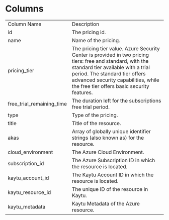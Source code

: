 # Columns  

<table>
	<tr><td>Column Name</td><td>Description</td></tr>
	<tr><td>id</td><td>The pricing id.</td></tr>
	<tr><td>name</td><td>Name of the pricing.</td></tr>
	<tr><td>pricing_tier</td><td>The pricing tier value. Azure Security Center is provided in two pricing tiers: free and standard, with the standard tier available with a trial period. The standard tier offers advanced security capabilities, while the free tier offers basic security features.</td></tr>
	<tr><td>free_trial_remaining_time</td><td>The duration left for the subscriptions free trial period.</td></tr>
	<tr><td>type</td><td>Type of the pricing.</td></tr>
	<tr><td>title</td><td>Title of the resource.</td></tr>
	<tr><td>akas</td><td>Array of globally unique identifier strings (also known as) for the resource.</td></tr>
	<tr><td>cloud_environment</td><td>The Azure Cloud Environment.</td></tr>
	<tr><td>subscription_id</td><td>The Azure Subscription ID in which the resource is located.</td></tr>
	<tr><td>kaytu_account_id</td><td>The Kaytu Account ID in which the resource is located.</td></tr>
	<tr><td>kaytu_resource_id</td><td>The unique ID of the resource in Kaytu.</td></tr>
	<tr><td>kaytu_metadata</td><td>Kaytu Metadata of the Azure resource.</td></tr>
</table>